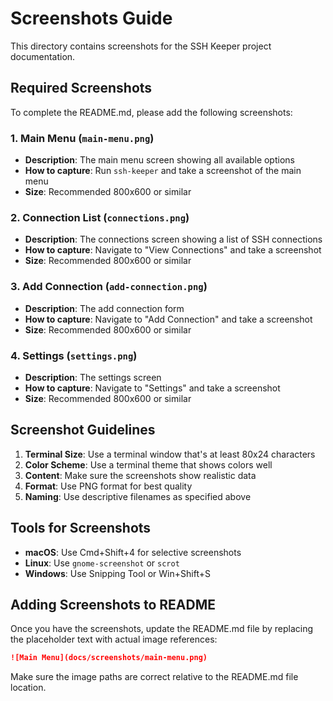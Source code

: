 # Screenshots Guide

This directory contains screenshots for the SSH Keeper project documentation.

## Required Screenshots

To complete the README.md, please add the following screenshots:

### 1. Main Menu (`main-menu.png`)
- **Description**: The main menu screen showing all available options
- **How to capture**: Run `ssh-keeper` and take a screenshot of the main menu
- **Size**: Recommended 800x600 or similar

### 2. Connection List (`connections.png`)
- **Description**: The connections screen showing a list of SSH connections
- **How to capture**: Navigate to "View Connections" and take a screenshot
- **Size**: Recommended 800x600 or similar

### 3. Add Connection (`add-connection.png`)
- **Description**: The add connection form
- **How to capture**: Navigate to "Add Connection" and take a screenshot
- **Size**: Recommended 800x600 or similar

### 4. Settings (`settings.png`)
- **Description**: The settings screen
- **How to capture**: Navigate to "Settings" and take a screenshot
- **Size**: Recommended 800x600 or similar

## Screenshot Guidelines

1. **Terminal Size**: Use a terminal window that's at least 80x24 characters
2. **Color Scheme**: Use a terminal theme that shows colors well
3. **Content**: Make sure the screenshots show realistic data
4. **Format**: Use PNG format for best quality
5. **Naming**: Use descriptive filenames as specified above

## Tools for Screenshots

- **macOS**: Use Cmd+Shift+4 for selective screenshots
- **Linux**: Use `gnome-screenshot` or `scrot`
- **Windows**: Use Snipping Tool or Win+Shift+S

## Adding Screenshots to README

Once you have the screenshots, update the README.md file by replacing the placeholder text with actual image references:

```markdown
![Main Menu](docs/screenshots/main-menu.png)
```

Make sure the image paths are correct relative to the README.md file location.
